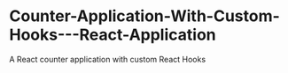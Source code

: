 # Counter-Application-With-Custom-Hooks---React-Application
A React counter application with custom React Hooks
